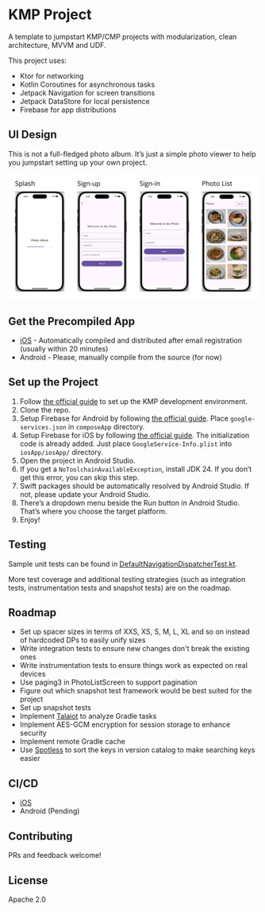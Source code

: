 # KMP Project

A template to jumpstart KMP/CMP projects with modularization, clean architecture, MVVM and UDF.

This project uses:
- Ktor for networking
- Kotlin Coroutines for asynchronous tasks
- Jetpack Navigation for screen transitions
- Jetpack DataStore for local persistence
- Firebase for app distributions

## UI Design
This is not a full-fledged photo album. It’s just a simple photo viewer to help you jumpstart setting up your own project.

![UI Design](ui_design.png)

## Get the Precompiled App
- [iOS](https://aungthiha.github.io/iOSAppAccessAutomation/pages/firebase-setup.html) - Automatically compiled and distributed after email registration (usually within 20 minutes)
- Android - Please, manually compile from the source (for now)

## Set up the Project
1. Follow [the official guide](https://www.jetbrains.com/help/kotlin-multiplatform-dev/quickstart.html#set-up-the-environment) to set up the KMP development environment.
2. Clone the repo.
3. Setup Firebase for Android by following [the official guide](https://firebase.google.com/docs/android/setup). Place `google-services.json` in `composeApp` directory.
4. Setup Firebase for iOS by following [the official guide](https://firebase.google.com/docs/ios/setup). The initialization code is already added. Just place `GoogleService-Info.plist` into `iosApp/iosApp/` directory. 
5. Open the project in Android Studio. 
6. If you get a `NoToolchainAvailableException`, install JDK 24. If you don’t get this error, you can skip this step. 
7. Swift packages should be automatically resolved by Android Studio. If not, please update your Android Studio. 
8. There’s a dropdown menu beside the Run button in Android Studio. That’s where you choose the target platform. 
9. Enjoy!

## Testing
Sample unit tests can be found in [DefaultNavigationDispatcherTest.kt](composeApp/src/commonTest/kotlin/aung/thiha/photo/album/navigation/DefaultNavigationDispatcherTest.kt).

More test coverage and additional testing strategies (such as integration tests, instrumentation tests and snapshot tests) are on the roadmap.

## Roadmap
- Set up spacer sizes in terms of XXS, XS, S, M, L, XL and so on instead of hardcoded DPs to easily unify sizes
- Write integration tests to ensure new changes don't break the existing ones
- Write instrumentation tests to ensure things work as expected on real devices
- Use paging3 in PhotoListScreen to support pagination
- Figure out which snapshot test framework would be best suited for the project
- Set up snapshot tests
- Implement [Talaiot](https://github.com/cdsap/Talaiot) to analyze Gradle tasks
- Implement AES-GCM encryption for session storage to enhance security
- Implement remote Gradle cache
- Use [Spotless](https://github.com/diffplug/spotless) to sort the keys in version catalog to make searching keys easier

## CI/CD
- [iOS](https://github.com/AungThiha/iOSAppAccessAutomation)
- Android (Pending)

## Contributing
PRs and feedback welcome!

## License
Apache 2.0
